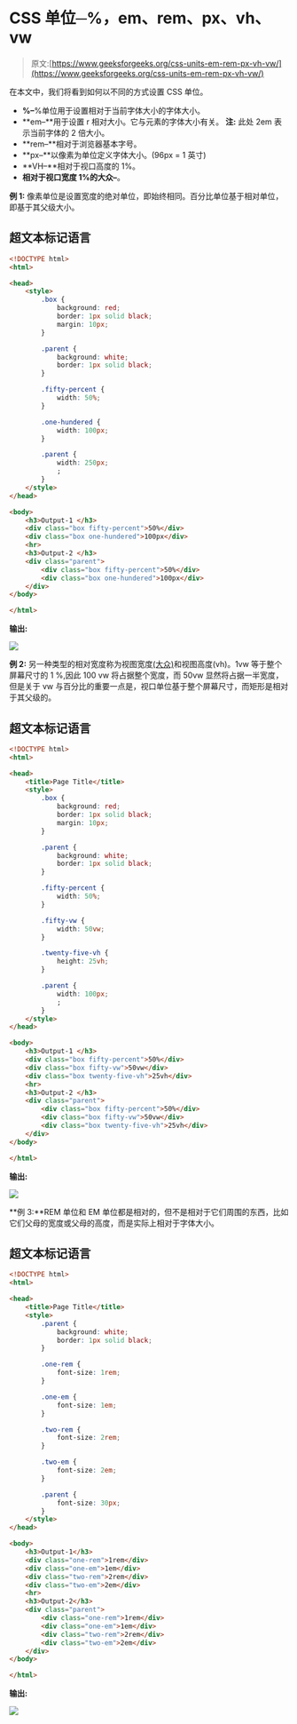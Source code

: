 # CSS 单位─%，em、rem、px、vh、vw

> 原文:[https://www.geeksforgeeks.org/css-units-em-rem-px-vh-vw/](https://www.geeksforgeeks.org/css-units-em-rem-px-vh-vw/)

在本文中，我们将看到如何以不同的方式设置 CSS 单位。

*   **%–**%单位用于设置相对于当前字体大小的字体大小。
*   **em–**用于设置 r 相对大小。它与元素的字体大小有关。
    **注:** 此处 2em 表示当前字体的 2 倍大小。
*   **rem–**相对于浏览器基本字号。
*   **px–**以像素为单位定义字体大小。(96px = 1 英寸)
*   **VH–**相对于视口高度的 1%。
*   **相对于视口宽度 1%的大众–**。

**例 1:** 像素单位是设置宽度的绝对单位，即始终相同。百分比单位基于相对单位，即基于其父级大小。

## 超文本标记语言

```html
<!DOCTYPE html>
<html>

<head>
    <style>
        .box {
            background: red;
            border: 1px solid black;
            margin: 10px;
        }

        .parent {
            background: white;
            border: 1px solid black;
        }

        .fifty-percent {
            width: 50%;
        }

        .one-hundered {
            width: 100px;
        }

        .parent {
            width: 250px;
            ;
        }
    </style>
</head>

<body>
    <h3>Output-1 </h3>
    <div class="box fifty-percent">50%</div>
    <div class="box one-hundered">100px</div>
    <hr>
    <h3>Output-2 </h3>
    <div class="parent">
        <div class="box fifty-percent">50%</div>
        <div class="box one-hundered">100px</div>
    </div>
</body>

</html>
```

**输出:**

![](img/2856824b7af3168e85547e9ca324e833.png)

**例 2:** 另一种类型的相对宽度称为视图宽度[(大众)](https://www.geeksforgeeks.org/css-units/)和视图高度(vh)。1vw 等于整个屏幕尺寸的 1 %,因此 100 vw 将占据整个宽度，而 50vw 显然将占据一半宽度，但是关于 vw 与百分比的重要一点是，视口单位基于整个屏幕尺寸，而矩形是相对于其父级的。

## 超文本标记语言

```html
<!DOCTYPE html>
<html>

<head>
    <title>Page Title</title>
    <style>
        .box {
            background: red;
            border: 1px solid black;
            margin: 10px;
        }

        .parent {
            background: white;
            border: 1px solid black;
        }

        .fifty-percent {
            width: 50%;
        }

        .fifty-vw {
            width: 50vw;
        }

        .twenty-five-vh {
            height: 25vh;
        }

        .parent {
            width: 100px;
            ;
        }
    </style>
</head>

<body>
    <h3>Output-1 </h3>
    <div class="box fifty-percent">50%</div>
    <div class="box fifty-vw">50vw</div>
    <div class="box twenty-five-vh">25vh</div>
    <hr>
    <h3>Output-2 </h3>
    <div class="parent">
        <div class="box fifty-percent">50%</div>
        <div class="box fifty-vw">50vw</div>
        <div class="box twenty-five-vh">25vh</div>
    </div>
</body>

</html>
```

**输出:**

![](img/742393ac8d7e5a0551532552ef738da2.png)

**例 3:**REM 单位和 EM 单位都是相对的，但不是相对于它们周围的东西，比如它们父母的宽度或父母的高度，而是实际上相对于字体大小。

## 超文本标记语言

```html
<!DOCTYPE html>
<html>

<head>
    <title>Page Title</title>
    <style>
        .parent {
            background: white;
            border: 1px solid black;
        }

        .one-rem {
            font-size: 1rem;
        }

        .one-em {
            font-size: 1em;
        }

        .two-rem {
            font-size: 2rem;
        }

        .two-em {
            font-size: 2em;
        }

        .parent {
            font-size: 30px;
        }
    </style>
</head>

<body>
    <h3>Output-1</h3>
    <div class="one-rem">1rem</div>
    <div class="one-em">1em</div>
    <div class="two-rem">2rem</div>
    <div class="two-em">2em</div>
    <hr>
    <h3>Output-2</h3>
    <div class="parent">
        <div class="one-rem">1rem</div>
        <div class="one-em">1em</div>
        <div class="two-rem">2rem</div>
        <div class="two-em">2em</div>
    </div>
</body>

</html>
```

**输出:**

![](img/89c091566217878fe813f9b411660ce9.png)